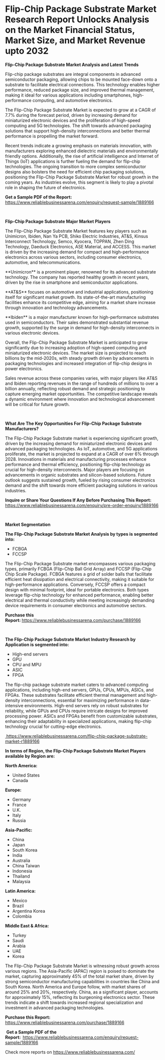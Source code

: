 <p><h1>Flip-Chip Package Substrate Market Research Report Unlocks Analysis on the Market Financial Status, Market Size, and Market Revenue upto 2032</h1></p><p><strong>Flip-Chip Package Substrate Market Analysis and Latest Trends</strong></p>
<p><p>Flip-chip package substrates are integral components in advanced semiconductor packaging, allowing chips to be mounted face-down onto a substrate to facilitate electrical connections. This technology enables higher performance, reduced package size, and improved thermal management, making it ideal for various applications including smartphones, high-performance computing, and automotive electronics.</p><p>The Flip-Chip Package Substrate Market is expected to grow at a CAGR of 7.7% during the forecast period, driven by increasing demand for miniaturized electronic devices and the proliferation of high-speed computing and 5G technologies. The shift towards advanced packaging solutions that support high-density interconnections and better thermal performance is propelling the market forward.</p><p>Recent trends indicate a growing emphasis on materials innovation, with manufacturers exploring enhanced dielectric materials and environmentally friendly options. Additionally, the rise of artificial intelligence and Internet of Things (IoT) applications is further fueling the demand for flip-chip technologies. The ongoing transition to more complex semiconductor designs also bolsters the need for efficient chip packaging solutions, positioning the Flip-Chip Package Substrate Market for robust growth in the coming years. As industries evolve, this segment is likely to play a pivotal role in shaping the future of electronics.</p></p>
<p><strong>Get a Sample PDF of the Report:&nbsp;</strong> <a href="https://www.reliablebusinessarena.com/enquiry/request-sample/1889166?utm_campaign=1943&utm_medium=2&utm_source=Github&utm_content=ia&utm_term=14012025&utm_id=flip-chip-package-substrate">https://www.reliablebusinessarena.com/enquiry/request-sample/1889166</a></p>
<p>&nbsp;</p>
<p><strong>Flip-Chip Package Substrate Major Market Players</strong></p>
<p><p>The Flip-Chip Package Substrate Market features key players such as Unimicron, Ibiden, Nan Ya PCB, Shiko Electric Industries, AT&S, Kinsus Interconnect Technology, Semco, Kyocera, TOPPAN, Zhen Ding Technology, Daeduck Electronics, ASE Material, and ACCESS. This market is driven by the increasing demand for compact and high-performance electronics across various sectors, including consumer electronics, automotive, and telecommunications.</p><p>**Unimicron** is a prominent player, renowned for its advanced substrate technology. The company has reported healthy growth in recent years, driven by the rise in smartphone and semiconductor applications. </p><p>**AT&S** focuses on automotive and industrial applications, positioning itself for significant market growth. Its state-of-the-art manufacturing facilities enhance its competitive edge, aiming for a market share increase through innovation and technology advancements.</p><p>**Ibiden** is a major manufacturer known for high-performance substrates used in semiconductors. Their sales demonstrated substantial revenue growth, supported by the surge in demand for high-density interconnects in various electronic devices.</p><p>Overall, the Flip-Chip Package Substrate Market is anticipated to grow significantly due to increasing adoption of high-speed computing and miniaturized electronic devices. The market size is projected to reach billions by the mid-2020s, with steady growth driven by advancements in packaging technologies and increased integration of flip-chip designs in power electronics.</p><p>Sales revenue across these companies varies, with major players like AT&S and Ibiden reporting revenues in the range of hundreds of millions to over a billion annually, reflecting robust demand and strategic positioning to capture emerging market opportunities. The competitive landscape reveals a dynamic environment where innovation and technological advancement will be critical for future growth.</p></p>
<p>&nbsp;</p>
<p><strong>What Are The Key Opportunities For Flip-Chip Package Substrate Manufacturers?</strong></p>
<p><p>The Flip-Chip Package Substrate market is experiencing significant growth, driven by the increasing demand for miniaturized electronic devices and advanced packaging technologies. As IoT, automotive, and 5G applications proliferate, the market is projected to expand at a CAGR of over 6% through 2028. Innovations in materials and manufacturing processes enhance performance and thermal efficiency, positioning flip-chip technology as crucial for high-density interconnects. Major players are focusing on advancements in organic substrates and silicon-based solutions. Future outlook suggests sustained growth, fueled by rising consumer electronics demand and the shift towards more efficient packaging solutions in various industries.</p></p>
<p><strong>Inquire or Share Your Questions If Any Before Purchasing This Report:</strong> <a href="https://www.reliablebusinessarena.com/enquiry/pre-order-enquiry/1889166?utm_campaign=1943&utm_medium=2&utm_source=Github&utm_content=ia&utm_term=14012025&utm_id=flip-chip-package-substrate">https://www.reliablebusinessarena.com/enquiry/pre-order-enquiry/1889166</a></p>
<p>&nbsp;</p>
<p><strong>Market Segmentation</strong></p>
<p><strong>The Flip-Chip Package Substrate Market Analysis by types is segmented into:</strong></p>
<p><ul><li>FCBGA</li><li>FCCSP</li></ul></p>
<p><p>The Flip-Chip Package Substrate market encompasses various packaging types, primarily FCBGA (Flip-Chip Ball Grid Array) and FCCSP (Flip-Chip Chip Scale Package). FCBGA features a grid of solder balls that facilitate efficient heat dissipation and electrical connectivity, making it suitable for high-performance applications. Conversely, FCCSP offers a compact design with minimal footprint, ideal for portable electronics. Both types leverage flip-chip technology for enhanced performance, enabling better electrical and thermal conductivity while meeting increasingly demanding device requirements in consumer electronics and automotive sectors.</p></p>
<p><strong>Purchase this Report:&nbsp;</strong><a href="https://www.reliablebusinessarena.com/purchase/1889166?utm_campaign=1943&utm_medium=2&utm_source=Github&utm_content=ia&utm_term=14012025&utm_id=flip-chip-package-substrate">https://www.reliablebusinessarena.com/purchase/1889166</a></p>
<p>&nbsp;</p>
<p><strong>The Flip-Chip Package Substrate Market Industry Research by Application is segmented into:</strong></p>
<p><ul><li>High-end servers</li><li>GPU</li><li>CPU and MPU</li><li>ASIC</li><li>FPGA</li></ul></p>
<p><p>The flip-chip package substrate market caters to advanced computing applications, including high-end servers, GPUs, CPUs, MPUs, ASICs, and FPGAs. These substrates facilitate efficient thermal management and high-density interconnections, essential for maximizing performance in data-intensive environments. High-end servers rely on robust substrates for reliability, while GPUs and CPUs require intricate designs for improved processing power. ASICs and FPGAs benefit from customizable substrates, enhancing their adaptability in specialized applications, making flip-chip technology crucial for cutting-edge electronics.</p></p>
<p><a href="https://www.reliablebusinessarena.com/flip-chip-package-substrate-market-r1889166?utm_campaign=1943&utm_medium=2&utm_source=Github&utm_content=ia&utm_term=14012025&utm_id=flip-chip-package-substrate">&nbsp;https://www.reliablebusinessarena.com/flip-chip-package-substrate-market-r1889166</a></p>
<p><strong>In terms of Region, the Flip-Chip Package Substrate Market Players available by Region are:</strong></p>
<p>
    <p> <strong> North America: </strong>
        <ul>
            <li>United States</li>
            <li>Canada</li>
        </ul>
        </p> 
    <p> <strong> Europe: </strong>
        <ul>
            <li>Germany</li>
            <li>France</li>
            <li>U.K.</li>
            <li>Italy</li>
            <li>Russia</li>
        </ul>
        </p> 
    <p> <strong> Asia-Pacific: </strong>
        <ul>
            <li>China</li>
            <li>Japan</li>
            <li>South Korea</li>
            <li>India</li>
            <li>Australia</li>
            <li>China Taiwan</li>
            <li>Indonesia</li>
            <li>Thailand</li>
            <li>Malaysia</li>
        </ul>
        </p> 
    <p> <strong> Latin America: </strong>
        <ul>
            <li>Mexico</li>
            <li>Brazil</li>
            <li>Argentina Korea</li>
            <li>Colombia</li>
        </ul>
        </p> 
    <p> <strong> Middle East & Africa: </strong>
        <ul>
            <li>Turkey</li>
            <li>Saudi</li>
            <li>Arabia</li>
            <li>UAE</li>
            <li>Korea</li>
        </ul>
    </p>
    </p>
<p><p>The Flip-Chip Package Substrate Market is witnessing robust growth across various regions. The Asia-Pacific (APAC) region is poised to dominate the market, capturing approximately 45% of the total market share, driven by strong semiconductor manufacturing capabilities in countries like China and South Korea. North America and Europe follow, with market shares of around 25% and 20%, respectively. China, as a significant player, accounts for approximately 15%, reflecting its burgeoning electronics sector. These trends indicate a shift towards increased regional specialization and investment in advanced packaging technologies.</p></p>
<p><strong>Purchase this Report: </strong><a href="https://www.reliablebusinessarena.com/purchase/1889166?utm_campaign=1943&utm_medium=2&utm_source=Github&utm_content=ia&utm_term=14012025&utm_id=flip-chip-package-substrate">https://www.reliablebusinessarena.com/purchase/1889166</a></p>
<p>&nbsp;<strong>Get a Sample PDF of the Report:&nbsp;&nbsp;</strong><a href="https://www.reliablebusinessarena.com/enquiry/request-sample/1889166?utm_campaign=1943&utm_medium=2&utm_source=Github&utm_content=ia&utm_term=14012025&utm_id=flip-chip-package-substrate">https://www.reliablebusinessarena.com/enquiry/request-sample/1889166</a></p>
<p><strong></strong></p>
<p>Check more reports on <a href="https://www.reliablebusinessarena.com/?utm_campaign=1943&utm_medium=2&utm_source=Github&utm_content=ia&utm_term=14012025&utm_id=flip-chip-package-substrate">https://www.reliablebusinessarena.com/</a></p>